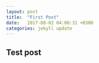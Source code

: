 ```yaml
---
layout: post
title:  "First Post"
date:   2017-08-02 04:00:31 +0300
categories: jekyll update
---
```

## Test post